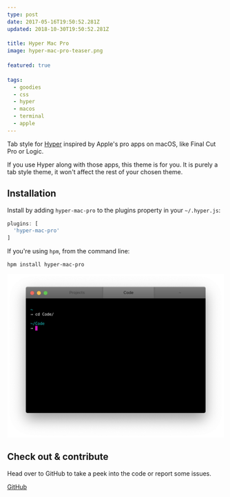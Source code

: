 ```yaml
---
type: post
date: 2017-05-16T19:50:52.281Z
updated: 2018-10-30T19:50:52.281Z

title: Hyper Mac Pro
image: hyper-mac-pro-teaser.png

featured: true

tags:
  - goodies
  - css
  - hyper
  - macos
  - terminal
  - apple
---
```


Tab style for [Hyper](https://hyper.is/) inspired by Apple's pro apps on macOS, like Final Cut Pro or Logic.

If you use Hyper along with those apps, this theme is for you. It is purely a tab style theme, it won't affect the rest of your chosen theme.

## Installation

Install by adding `hyper-mac-pro` to the plugins property in your `~/.hyper.js`:

```js
plugins: [
  'hyper-mac-pro'
]
```

If you're using `hpm`, from the command line:

```bash
hpm install hyper-mac-pro
```

![Hyper Mac Pro](./hyper-mac-pro.png)

## Check out & contribute

Head over to GitHub to take a peek into the code or report some issues.

<p class="content-download">
    <a class="icon-github btn-primary" href="https://github.com/kremalicious/hyper-mac-pro">GitHub</a>
</p>
